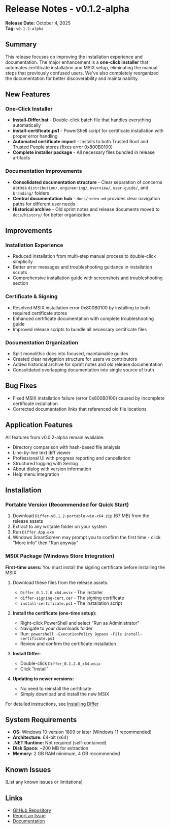 # Release Notes - v0.1.2-alpha

**Release Date:** October 4, 2025  
**Tag:** `v0.1.2-alpha`

## Summary

This release focuses on improving the installation experience and documentation. The major enhancement is a **one-click installer** that automates certificate installation and MSIX setup, eliminating the manual steps that previously confused users. We've also completely reorganized the documentation for better discoverability and maintainability.

## New Features

### One-Click Installer
- **Install-Differ.bat** - Double-click batch file that handles everything automatically
- **install-certificate.ps1** - PowerShell script for certificate installation with proper error handling
- **Automated certificate import** - Installs to both Trusted Root and Trusted People stores (fixes error 0x800B0100)
- **Complete installer package** - All necessary files bundled in release artifacts

### Documentation Improvements
- **Consolidated documentation structure** - Clear separation of concerns across `distribution/`, `engineering/`, `overview/`, `user-guide/`, and `branding/` folders
- **Central documentation hub** - `docs/index.md` provides clear navigation paths for different user needs
- **Historical archive** - Old sprint notes and release documents moved to `docs/history/` for better organization

## Improvements

### Installation Experience
- Reduced installation from multi-step manual process to double-click simplicity
- Better error messages and troubleshooting guidance in installation scripts
- Comprehensive installation guide with screenshots and troubleshooting section

### Certificate & Signing
- Resolved MSIX installation error 0x800B0100 by installing to both required certificate stores
- Enhanced certificate documentation with complete troubleshooting guide
- Improved release scripts to bundle all necessary certificate files

### Documentation Organization
- Split monolithic docs into focused, maintainable guides
- Created clear navigation structure for users vs contributors
- Added historical archive for sprint notes and old release documentation
- Consolidated overlapping documentation into single source of truth

## Bug Fixes

- Fixed MSIX installation failure (error 0x800B0100) caused by incomplete certificate installation
- Corrected documentation links that referenced old file locations

## Application Features

All features from v0.0.2-alpha remain available:
- Directory comparison with hash-based file analysis
- Line-by-line text diff viewer
- Professional UI with progress reporting and cancellation
- Structured logging with Serilog
- About dialog with version information
- Help menu integration

## Installation

### Portable Version (Recommended for Quick Start)

1. Download `Differ-v0.1.2-portable-win-x64.zip` (67 MB) from the release assets
2. Extract to any writable folder on your system
3. Run `Differ.App.exe`
4. Windows SmartScreen may prompt you to confirm the first time - click "More info" then "Run anyway"

### MSIX Package (Windows Store Integration)

**First-time users:** You must install the signing certificate before installing the MSIX.

1. Download these files from the release assets:
   - `Differ_0.1.2.0_x64.msix` - The installer
   - `differ-signing-cert.cer` - The signing certificate
   - `install-certificate.ps1` - The installation script

2. **Install the certificate (one-time setup):**
   - Right-click PowerShell and select "Run as Administrator"
   - Navigate to your downloads folder
   - Run: `powershell -ExecutionPolicy Bypass -File install-certificate.ps1`
   - Review and confirm the certificate installation

3. **Install Differ:**
   - Double-click `Differ_0.1.2.0_x64.msix`
   - Click "Install"

4. **Updating to newer versions:**
   - No need to reinstall the certificate
   - Simply download and install the new MSIX

For detailed instructions, see [Installing Differ](https://github.com/csseeker/differ/blob/master/docs/user-guide/installing-differ.md)

## System Requirements

- **OS:** Windows 10 version 1809 or later (Windows 11 recommended)
- **Architecture:** 64-bit (x64)
- **.NET Runtime:** Not required (self-contained)
- **Disk Space:** ~200 MB for extraction
- **Memory:** 2 GB RAM minimum, 4 GB recommended

## Known Issues

[List any known issues or limitations]

## Links

- [GitHub Repository](https://github.com/csseeker/differ)
- [Report an Issue](https://github.com/csseeker/differ/issues)
- [Documentation](https://github.com/csseeker/differ/blob/master/docs/index.md)
